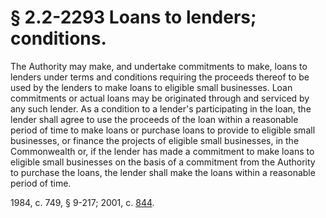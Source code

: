 # § 2.2-2293 Loans to lenders; conditions.

<p>The Authority may make, and undertake commitments to make, loans to lenders under terms and conditions requiring the proceeds thereof to be used by the lenders to make loans to eligible small businesses. Loan commitments or actual loans may be originated through and serviced by any such lender. As a condition to a lender's participating in the loan, the lender shall agree to use the proceeds of the loan within a reasonable period of time to make loans or purchase loans to provide to eligible small businesses, or finance the projects of eligible small businesses, in the Commonwealth or, if the lender has made a commitment to make loans to eligible small businesses on the basis of a commitment from the Authority to purchase the loans, the lender shall make the loans within a reasonable period of time.</p><p>1984, c. 749, § 9-217; 2001, c. <a href='http://lis.virginia.gov/cgi-bin/legp604.exe?011+ful+CHAP0844'>844</a>.</p>